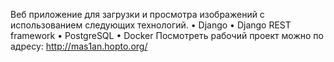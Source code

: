 Веб приложение для загрузки и просмотра изображений с использованием следующих технологий.
• Django
• Django REST framework
• PostgreSQL
• Docker
Посмотреть рабочий проект можно по адресу: http://mas1an.hopto.org/
